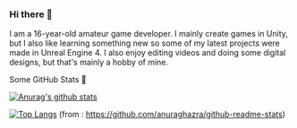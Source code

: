 ### Hi there 👋

I am a 16-year-old amateur game developer. I mainly create games in Unity, but I also like learning something new so some of my latest projects were made in 
Unreal Engine 4. I also enjoy editing videos and doing some digital designs, but that's mainly a hobby of mine.

Some GitHub Stats 👀

[![Anurag's github stats](https://github-readme-stats.vercel.app/api?username=svobodavl)](https://github.com/anuraghazra/github-readme-stats)

[![Top Langs](https://github-readme-stats.vercel.app/api/top-langs/?username=svobodavl)](https://github.com/anuraghazra/github-readme-stats)
(from : https://github.com/anuraghazra/github-readme-stats)
